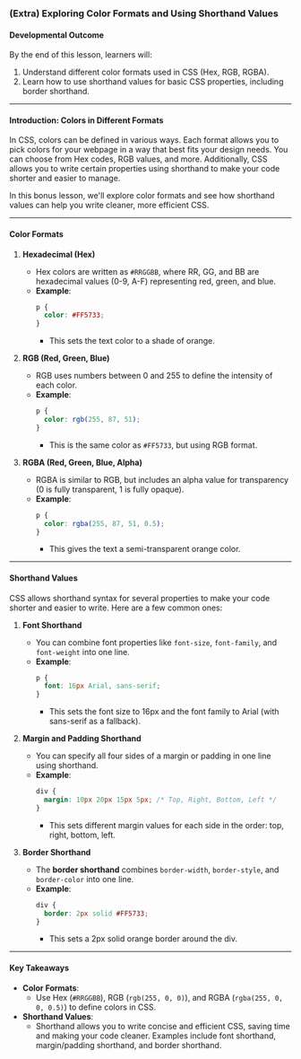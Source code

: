 ### **(Extra) Exploring Color Formats and Using Shorthand Values**

#### **Developmental Outcome**  
By the end of this lesson, learners will:  
1. Understand different color formats used in CSS (Hex, RGB, RGBA).  
2. Learn how to use shorthand values for basic CSS properties, including border shorthand.  

---

#### **Introduction: Colors in Different Formats**  

In CSS, colors can be defined in various ways. Each format allows you to pick colors for your webpage in a way that best fits your design needs. You can choose from Hex codes, RGB values, and more. Additionally, CSS allows you to write certain properties using shorthand to make your code shorter and easier to manage.

In this bonus lesson, we'll explore color formats and see how shorthand values can help you write cleaner, more efficient CSS.

---

#### **Color Formats**  

1. **Hexadecimal (Hex)**  
   - Hex colors are written as `#RRGGBB`, where RR, GG, and BB are hexadecimal values (0-9, A-F) representing red, green, and blue.  
   - **Example**:  
     ```css
     p {
       color: #FF5733;
     }
     ```
     - This sets the text color to a shade of orange.

2. **RGB (Red, Green, Blue)**  
   - RGB uses numbers between 0 and 255 to define the intensity of each color.  
   - **Example**:  
     ```css
     p {
       color: rgb(255, 87, 51);
     }
     ```
     - This is the same color as `#FF5733`, but using RGB format.

3. **RGBA (Red, Green, Blue, Alpha)**  
   - RGBA is similar to RGB, but includes an alpha value for transparency (0 is fully transparent, 1 is fully opaque).  
   - **Example**:  
     ```css
     p {
       color: rgba(255, 87, 51, 0.5);
     }
     ```
     - This gives the text a semi-transparent orange color.

---

#### **Shorthand Values**  

CSS allows shorthand syntax for several properties to make your code shorter and easier to write. Here are a few common ones:

1. **Font Shorthand**  
   - You can combine font properties like `font-size`, `font-family`, and `font-weight` into one line.  
   - **Example**:  
     ```css
     p {
       font: 16px Arial, sans-serif;
     }
     ```
     - This sets the font size to 16px and the font family to Arial (with sans-serif as a fallback).

2. **Margin and Padding Shorthand**  
   - You can specify all four sides of a margin or padding in one line using shorthand.  
   - **Example**:  
     ```css
     div {
       margin: 10px 20px 15px 5px; /* Top, Right, Bottom, Left */
     }
     ```
     - This sets different margin values for each side in the order: top, right, bottom, left.

3. **Border Shorthand**  
   - The **border shorthand** combines `border-width`, `border-style`, and `border-color` into one line.  
   - **Example**:  
     ```css
     div {
       border: 2px solid #FF5733;
     }
     ```
     - This sets a 2px solid orange border around the div.

---

#### **Key Takeaways**  

- **Color Formats**:  
   - Use Hex (`#RRGGBB`), RGB (`rgb(255, 0, 0)`), and RGBA (`rgba(255, 0, 0, 0.5)`) to define colors in CSS.  
- **Shorthand Values**:  
   - Shorthand allows you to write concise and efficient CSS, saving time and making your code cleaner. Examples include font shorthand, margin/padding shorthand, and border shorthand.